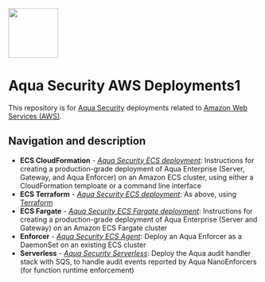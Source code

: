 <img src="https://avatars3.githubusercontent.com/u/12783832?s=200&v=4" height="100" width="100" />

# Aqua Security AWS Deployments1

This repository is for [Aqua Security](https://www.aquasec.com) deployments related to [Amazon Web Services (AWS)](https://aws.amazon.com/).

## Navigation and description

* **ECS CloudFormation** - [*Aqua Security ECS deployment*](https://github.com/aquasecurity/aqua-aws/tree/master/cloudformation/aqua-ecs): Instructions for creating a production-grade deployment of Aqua Enterprise (Server, Gateway, and Aqua Enforcer) on an Amazon ECS cluster, using either a CloudFormation temploate or a command line interface
* **ECS Terraform** - [*Aqua Security ECS deployment*](https://github.com/aquasecurity/aqua-aws/tree/master/terraform): As above, using [Terraform](https://www.terraform.io/)
* **ECS Fargate** - [*Aqua Security ECS Fargate deployment*](https://github.com/aquasecurity/aqua-aws/tree/master/cloudformation/aqua-ecs-fargate): Instructions for creating a production-grade deployment of Aqua Enterprise (Server and Gateway) on an Amazon ECS Fargate cluster
* **Enforcer** - [*Aqua Security ECS Agent*](https://github.com/aquasecurity/aqua-aws/tree/master/cloudformation/aqua-ecs-agent): Deploy an Aqua Enforcer as a DaemonSet on an existing ECS cluster
* **Serverless** - [*Aqua Security Serverless*](https://github.com/aquasecurity/aqua-aws/tree/master/cloudformation/aqua-lambda): Deploy the Aqua audit handler stack with SQS, to handle audit events reported by Aqua NanoEnforcers (for function runtime enforcement)
